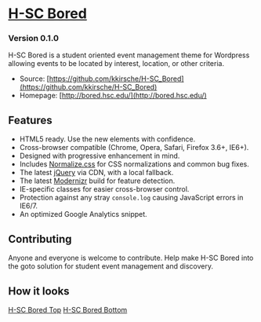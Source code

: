 # [H-SC Bored](http://bored.hsc.edu/)
### Version 0.1.0

H-SC Bored is a student oriented event management theme for Wordpress allowing
events to be located by interest, location, or other criteria.

* Source: [https://github.com/kkirsche/H-SC_Bored](https://github.com/kkirsche/H-SC_Bored)
* Homepage: [http://bored.hsc.edu/](http://bored.hsc.edu/)


## Features

* HTML5 ready. Use the new elements with confidence.
* Cross-browser compatible (Chrome, Opera, Safari, Firefox 3.6+, IE6+).
* Designed with progressive enhancement in mind.
* Includes [Normalize.css](http://necolas.github.com/normalize.css/) for CSS
  normalizations and common bug fixes.
* The latest [jQuery](http://jquery.com/) via CDN, with a local fallback.
* The latest [Modernizr](http://modernizr.com/) build for feature detection.
* IE-specific classes for easier cross-browser control.
* Protection against any stray `console.log` causing JavaScript errors in
  IE6/7.
* An optimized Google Analytics snippet.


## Contributing

Anyone and everyone is welcome to contribute. Help make H-SC Bored into the
goto solution for student event management and discovery.

## How it looks
[H-SC Bored Top](http://i.imgur.com/N4VOqye.jpg)
[H-SC Bored Bottom](http://i.imgur.com/FEefCEt)
